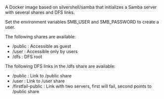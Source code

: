A Docker image based on silvershell/samba that initializes a Samba server
with several shares and DFS links.

Set the environment variables SMB_USER and SMB_PASSWORD to create a user.

The following shares are available:
- /public : Accessible as guest
- /user : Accessible only by users
- /dfs : DFS root

The following DFS links in the /dfs share are available:
- /public : Link to /public share
- /user : Link to /user share
- /firstfail-public : Link with two servers, first will fail, second points to /public share
